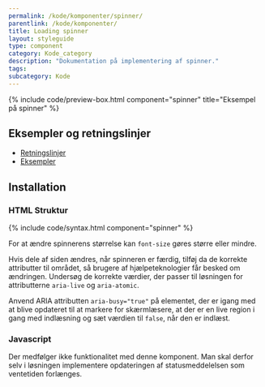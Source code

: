 ```yaml
---
permalink: /kode/komponenter/spinner/
parentlink: /kode/komponenter/
title: Loading spinner
layout: styleguide
type: component
category: Kode_category
description: "Dokumentation på implementering af spinner."
tags:
subcategory: Kode
---
```


{% include code/preview-box.html component="spinner" title="Eksempel på spinner" %}

## Eksempler og retningslinjer
<ul class="nobullet-list">
    <li><a href="/komponenter/spinner/#retningslinjer">Retningslinjer</a></li>
    <li><a href="/komponenter/spinner/">Eksempler</a></li>
</ul>

## Installation

### HTML Struktur

{% include code/syntax.html component="spinner" %}

For at ændre spinnerens størrelse kan `font-size` gøres større eller mindre.


Hvis dele af siden ændres, når spinneren er færdig, tilføj da de korrekte attributter til området, så brugere af hjælpeteknologier får besked om ændringen. Undersøg de korrekte værdier, der passer til løsningen for attributterne `aria-live` og `aria-atomic`. 

Anvend ARIA attributten `aria-busy="true"` på elementet, der er igang med at blive opdateret til at markere for skærmlæsere, at der er en live region i gang med indlæsning og sæt værdien til `false`, når den er indlæst.

### Javascript
Der medfølger ikke funktionalitet med denne komponent. Man skal derfor selv i løsningen implementere opdateringen af statusmeddelelsen som ventetiden forlænges.
